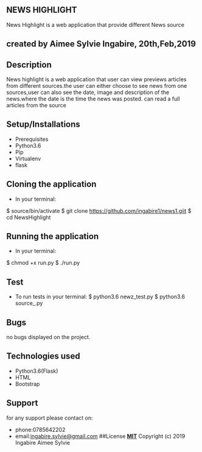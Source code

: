 ## NEWS HIGHLIGHT

News Highlight is a  web application that provide different News source

## created by Aimee Sylvie Ingabire, 20th,Feb,2019

## Description 
News highlight is a web application  that user can view previews articles from different sources.the user can either choose to see news from one sources,user can also see the date, image and description of the news.where the date is the time the news was posted. can read a full articles from the source

## Setup/Installations
* Prerequisites
* Python3.6
* Pip
* Virtualenv
* flask
## Cloning the application
* In your terminal: 

$ source/bin/activate 
$ git clone https://github.com/ingabire1/news1.giit
$ cd NewsHighlight

## Running the application
* In your terminal:

$ chmod +x run.py
$ ./run.py

## Test
* To run tests in your terminal:
$ python3.6 newz_test.py
$ python3.6 source_.py
## Bugs
no bugs displayed on the project.

## Technologies used
* Python3.6(Flask)
* HTML
* Bootstrap

## Support
for any support please contact on:
* phone:0785642202
* email:ingabire.sylvie@gmail.com
##License
**[MIT](http://choosealicense.com/license/mit/)**  Copyright (c) 2019 Ingabire Aimee Sylvie



